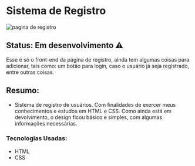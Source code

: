 # Sistema de Registro

![pagina de registro](https://user-images.githubusercontent.com/89046894/134981085-e446abc2-c35c-44e7-8045-4c839e67b474.png)

## Status: Em desenvolvimento ⚠️

Esse é só o front-end da página de registro, ainda tem algumas coisas para adicionar, tais como: um botão para login, caso o usuário já seja registrado, entre outras coisas.

## Resumo:

- Sistema de registro de usuários. Com finalidades de exercer meus conhecimentos e estudos em HTML e CSS. Como ainda está em devolvimento, o design ficou básico e simples, com algumas informações necessárias.

### Tecnologias Usadas:

- HTML
- CSS
